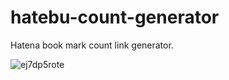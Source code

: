 # hatebu-count-generator
Hatena book mark count link generator.

![ej7dp5rote](https://cloud.githubusercontent.com/assets/1148320/21748844/205773c4-d5d3-11e6-921d-43337419a6ca.gif)

